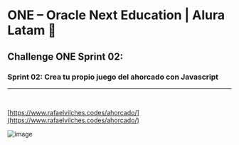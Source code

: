 # ONE – Oracle Next Education | Alura Latam 🎒

## Challenge ONE Sprint 02:
### Sprint 02: Crea tu propio juego del ahorcado con Javascript
<hr>
<br>

[https://www.rafaelvilches.codes/ahorcado/](https://www.rafaelvilches.codes/ahorcado/)

![image](https://user-images.githubusercontent.com/23409026/189249590-5209b7a8-d70e-4c89-ac36-daaceb2d3c8b.png)
